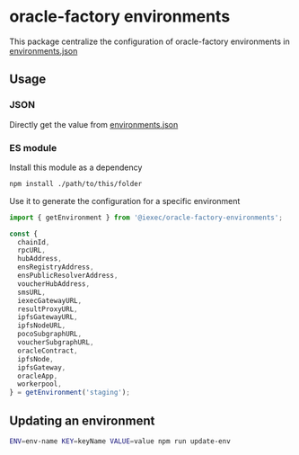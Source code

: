 # oracle-factory environments

This package centralize the configuration of oracle-factory environments in [environments.json](./environments.json)

## Usage

### JSON

Directly get the value from [environments.json](./environments.json)

### ES module

Install this module as a dependency

```sh
npm install ./path/to/this/folder
```

Use it to generate the configuration for a specific environment

```js
import { getEnvironment } from '@iexec/oracle-factory-environments';

const {
  chainId,
  rpcURL,
  hubAddress,
  ensRegistryAddress,
  ensPublicResolverAddress,
  voucherHubAddress,
  smsURL,
  iexecGatewayURL,
  resultProxyURL,
  ipfsGatewayURL,
  ipfsNodeURL,
  pocoSubgraphURL,
  voucherSubgraphURL,
  oracleContract,
  ipfsNode,
  ipfsGateway,
  oracleApp,
  workerpool,
} = getEnvironment('staging');
```

## Updating an environment

```sh
ENV=env-name KEY=keyName VALUE=value npm run update-env
```
